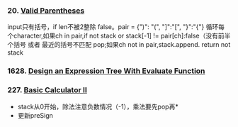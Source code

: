 ### 20. [Valid Parentheses](https://github.com/liangliang1120/leetcode/blob/main/solutions/Stack_20.py)
input只有括号，if len不被2整除 false。pair = {")": "(", "]":"[", "}":"{"} 
循环每个character,如果ch in pair,if not stack or stack[-1] != pair[ch]:false（没有前半个括号 或者 最近的括号不匹配
pop;如果ch not in pair,stack.append.  return not stack


### 1628. [Design an Expression Tree With Evaluate Function](https://github.com/liangliang1120/leetcode/blob/main/solutions/Stack_1628.py)


### 227. [Basic Calculator II](https://github.com/liangliang1120/leetcode/blob/main/solutions/Stack_227.py)
- stack从0开始，除法注意负数情况（-1），乘法要先pop再*
- 更新preSign
